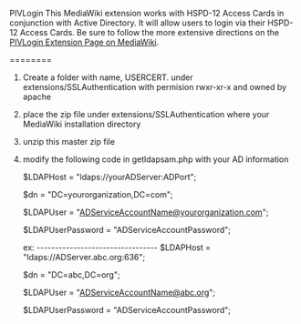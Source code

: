 PIVLogin
This MediaWiki extension works with HSPD-12 Access Cards in conjunction with Active Directory. It will allow users to login via their HSPD-12 Access Cards. Be sure to follow the more extensive directions on the [PIVLogin Extension Page on MediaWiki](https://www.mediawiki.org/wiki/Extension:PIVLogin).

========
1. Create a folder with name, USERCERT. under extensions/SSLAuthentication with permision rwxr-xr-x and owned by apache
2. place the zip file under extensions/SSLAuthentication where your MediaWiki installation directory
3. unzip this master zip file
4. modify the following code in getldapsam.php with your AD information

 
      $LDAPHost = "ldaps://yourADServer:ADPort"; 

      $dn = "DC=yourorganization,DC=com";
      
      $LDAPUser = "ADServiceAccountName@yourorganization.com"; 
      
      $LDAPUserPassword = "ADServiceAccountPassword";

    ex: ---------------------------------
      $LDAPHost = "ldaps://ADServer.abc.org:636"; 
      
     $dn = "DC=abc,DC=org";
     
     $LDAPUser = "ADServiceAccountName@abc.org"; 
     
     $LDAPUserPassword = "ADServiceAccountPassword";       
